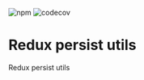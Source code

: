 ![npm](https://img.shields.io/npm/v/@txo/redux-persist-utils)
![codecov](https://img.shields.io/codecov/c/github/technology-studio/redux-persist-utils)
# Redux persist utils #

Redux persist utils
